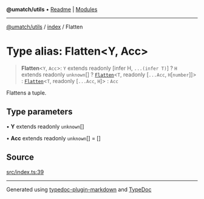 **@umatch/utils** • [Readme](../../index.md) \| [Modules](../../modules.md)

***

[@umatch/utils](../../modules.md) / [index](../index.md) / Flatten

# Type alias: Flatten\<Y, Acc\>

> **Flatten**\<`Y`, `Acc`\>: `Y` extends readonly [infer H, `...(infer T)`] ? `H` extends readonly `unknown`[] ? [`Flatten`](Flatten.md)\<`T`, readonly [`...Acc`, `H`\[`number`\]]\> : [`Flatten`](Flatten.md)\<`T`, readonly [`...Acc`, `H`]\> : `Acc`

Flattens a tuple.

## Type parameters

• **Y** extends readonly `unknown`[]

• **Acc** extends readonly `unknown`[] = []

## Source

[src/index.ts:39](https://github.com/umatch-oficial/utils/blob/f37b7e4/src/index.ts#L39)

***

Generated using [typedoc-plugin-markdown](https://www.npmjs.com/package/typedoc-plugin-markdown) and [TypeDoc](https://typedoc.org/)
